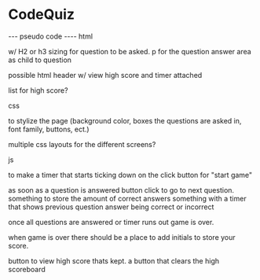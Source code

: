 # CodeQuiz

--- pseudo code ----
html

w/ H2 or h3 sizing for question to be asked.
p for the question answer area as child to question

possible html header w/ view high score and timer attached

list for high score?

css

to stylize the page (background color, boxes the questions are asked in,
font family, buttons, ect.)

multiple css layouts for the different screens?

js 

to make a timer that starts ticking down on the click button for "start game"

as soon as a question is answered button click to go to next question.
something to store the amount of correct answers
something with a timer that shows previous question answer being correct or incorrect

once all questions are answered or timer runs out game is over.

when game is over there should be a place to add initials to store your score.

button to view high score thats kept.
a button that clears the high scoreboard
